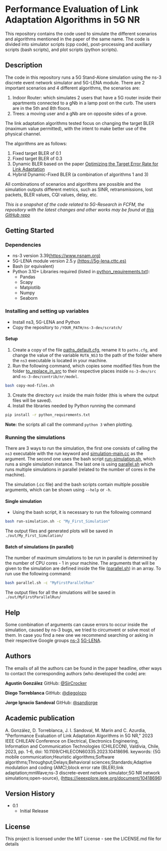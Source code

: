 # Performance Evaluation of Link Adaptation Algorithms in 5G NR

This repository contains the code used to simulate the different scenarios and algorithms mentioned in the paper of the same name. The code is divided into simulator scripts (cpp code), post-processing and auxiliary scripts (bash scripts), and plot scripts (python scripts).

## Description

The code in this repository runs a 5G Stand-Alone simulation using the ns-3 discrete event network simulator and 5G-LENA module. There are 2 important scenarios and 4 different algorithms, the scenarios are:

1. Indoor Router: which simulates 2 users that have a 5G router inside their apartments connected to a gNb in a lamp post on the curb. The users are in the 5th and 8th floors.
2. Trees: a moving user and a gNb are on opposite sides of a grove.

The link adaptation algorithms tested focus on changing the target BLER (maximum value permitted), with the intent to make better use of the physical channel.

The algorithms are as follows:

1. Fixed target BLER of 0.1
2. Fixed target BLER of 0.3
3. Dynamic BLER based on the paper [Optimizing the Target Error Rate for Link Adaptation](https://ieeexplore.ieee.org/abstract/document/7417770)
4. Hybrid Dynamic-Fixed BLER (a combination of algorithms 1 and 3)

All combinations of scenarios and algorithms are possible and the simulation outputs different metrics, such as SINR, retransmissions, lost packets, BLER values, CQI values, delay, etc.

_This is a snapshot of the code related to 5G-Research in FCFM, the repository with the latest changes and other works may be found at [this GitHub repo](https://github.com/SirCrocker/5G-Research-FCFM)_

## Getting Started

### Dependencies

* ns-3 version 3.39[(https://www.nsnam.org)](https://www.nsnam.org/)
* 5G-LENA module version 2.5.y [(https://5g-lena.cttc.es)](https://5g-lena.cttc.es/)
* Bash (or equivalent)
* Python 3.10+
  Libraries required (listed in [python_requirements.txt](/python_requirements.txt)):
  * Pandas
  * Scapy
  * Matplotlib
  * Numpy
  * Seaborn

### Installing and setting up variables

* Install ns3, 5G-LENA and Python
* Copy the repository to `/YOUR_PATH/ns-3-dev/scratch/`

#### Setup

1. Create a copy of the file [paths_default.cfg](/paths_default.cfg), rename it to `paths.cfg`, and change the value of the variable `RUTA_NS3` to the path of the folder where the `ns3` executable is located in your machine.
2. Run the following command, which copies some modified files from the folder [to_replace_in_src](/to_replace_in_src/) to their respective places inside `ns-3-dev/src` and `ns-3-dev/contrib/nr/model`.

```bash
bash copy-mod-files.sh
```

3. Create the directory `out` inside the main folder (this is where the output files will be saved).
4. Install the libraries needed by Python running the command

```bash
pip install -r python_requirements.txt
```

**Note:** the scripts all call the command `python 3` when plotting.

### Running the simulations

There are 3 ways to run the simulation, the first one consists of calling the `ns3` executable with the run keyword and [simulation-main.cc](/sim/simulation-main.cc) as the argument. The second one uses the bash script [run-simulation.sh](/run-simulation.sh), which runs a single simulation instance. The last one is using [parallel.sh](/parallel.sh) which runs multiple simulations in parallel (related to the number of cores in the machine).

The simulation (.cc file) and the bash scripts contain multiple possible arguments, which can be shown using `--help` or `-h`.

#### Single simulation

* Using the bash script, it is necessary to run the following command

```bash
bash run-simulation.sh -c "My_First_Simulation"
```

The output files and generated plots will be saved in `./out/My_First_Simulation/`

#### Batch of simulations (in parallel)

The number of maximum simulations to be run in parallel is determined by the number of CPU cores - 1 in your machine. The arguments that will be given to the simulation are defined inside the file ([parallel.sh](/parallel.sh)) in an array.
To run use the following command:

```bash
bash parallel.sh -c "MyFirstParallelRun"
```

The output files for all the simulations will be saved in `./out/MyFirstParallelRun/`

## Help

Some combination of arguments can cause errors to occur inside the simulation, caused by ns-3 bugs, we tried to circumvent or solve most of them. In case you find a new one we recommend searching or asking in their respective Google groups [ns-3](https://groups.google.com/g/ns-3-users) [5G-LENA](https://groups.google.com/g/5g-lena-users).

## Authors

The emails of all the authors can be found in the paper headline, other ways to contact the corresponding authors (who developed the code) are:

**Agustín González**
GitHub: [@SirCrocker](https://github.com/SirCrocker)

**Diego Torreblanca**
GitHub: [@diegolozo](https://github.com/diegolozo)

**Jorge Ignacio Sandoval**
GitHub: [@sandjorge](https://github.com/sandjorge)

## Academic publication
A. González, D. Torreblanca, J. I. Sandoval, M. Marín and C. Azurdia, "Performance Evaluation of Link Adaptation Algorithms in 5G NR," 2023 IEEE CHILEAN Conference on Electrical, Electronics Engineering, Information and Communication Technologies (CHILECON), Valdivia, Chile, 2023, pp. 1-6, doi: 10.1109/CHILECON60335.2023.10418696. keywords: {5G mobile communication;Heuristic algorithms;Software algorithms;Throughput;Delays;Behavioral sciences;Standards;Adaptive modulation and coding (AMC);block error rate (BLER);link adaptation;mmWave;ns-3 discrete-event network simulator;5G NR network simulations;open-source},
(https://ieeexplore.ieee.org/document/10418696)

## Version History

* 0.1
  * Initial Release

## License

This project is licensed under the MIT License - see the LICENSE.md file for details
